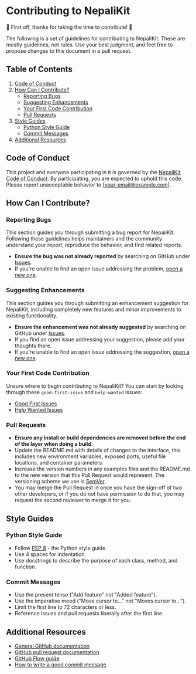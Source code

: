 # Contributing to NepaliKit

🎉 First off, thanks for taking the time to contribute! 🎉

The following is a set of guidelines for contributing to NepaliKit. These are mostly guidelines, not rules. Use your best judgment, and feel free to propose changes to this document in a pull request.

## Table of Contents

1. [Code of Conduct](#code-of-conduct)
2. [How Can I Contribute?](#how-can-i-contribute)
    - [Reporting Bugs](#reporting-bugs)
    - [Suggesting Enhancements](#suggesting-enhancements)
    - [Your First Code Contribution](#your-first-code-contribution)
    - [Pull Requests](#pull-requests)
3. [Style Guides](#style-guides)
    - [Python Style Guide](#python-style-guide)
    - [Commit Messages](#commit-messages)
4. [Additional Resources](#additional-resources)

## Code of Conduct

This project and everyone participating in it is governed by the [NepaliKit Code of Conduct](CODE_OF_CONDUCT.md). By participating, you are expected to uphold this code. Please report unacceptable behavior to [your-email@example.com].

## How Can I Contribute?

### Reporting Bugs

This section guides you through submitting a bug report for NepaliKit. Following these guidelines helps maintainers and the community understand your report, reproduce the behavior, and find related reports.

- **Ensure the bug was not already reported** by searching on GitHub under [Issues](https://github.com/your-username/nepalikit/issues).
- If you're unable to find an open issue addressing the problem, [open a new one](https://github.com/your-username/nepalikit/issues/new).

### Suggesting Enhancements

This section guides you through submitting an enhancement suggestion for NepaliKit, including completely new features and minor improvements to existing functionality.

- **Ensure the enhancement was not already suggested** by searching on GitHub under [Issues](https://github.com/your-username/nepalikit/issues).
- If you find an open issue addressing your suggestion, please add your thoughts there.
- If you're unable to find an open issue addressing the suggestion, [open a new one](https://github.com/your-username/nepalikit/issues/new).

### Your First Code Contribution

Unsure where to begin contributing to NepaliKit? You can start by looking through these `good-first-issue` and `help-wanted` issues:

- [Good First Issues](https://github.com/your-username/nepalikit/issues?q=is%3Aopen+is%3Aissue+label%3Agood-first-issue)
- [Help Wanted Issues](https://github.com/your-username/nepalikit/issues?q=is%3Aopen+is%3Aissue+label%3Ahelp-wanted)

### Pull Requests

- **Ensure any install or build dependencies are removed before the end of the layer when doing a build**.
- Update the README.md with details of changes to the interface, this includes new environment variables, exposed ports, useful file locations, and container parameters.
- Increase the version numbers in any examples files and the README.md to the new version that this Pull Request would represent. The versioning scheme we use is [SemVer](http://semver.org/).
- You may merge the Pull Request in once you have the sign-off of two other developers, or if you do not have permission to do that, you may request the second reviewer to merge it for you.

## Style Guides

### Python Style Guide

- Follow [PEP 8](https://pep8.org/) - the Python style guide.
- Use 4 spaces for indentation.
- Use docstrings to describe the purpose of each class, method, and function.

### Commit Messages

- Use the present tense ("Add feature" not "Added feature").
- Use the imperative mood ("Move cursor to..." not "Moves cursor to...").
- Limit the first line to 72 characters or less.
- Reference issues and pull requests liberally after the first line.

## Additional Resources

- [General GitHub documentation](https://docs.github.com/en)
- [GitHub pull request documentation](https://help.github.com/articles/about-pull-requests/)
- [GitHub Flow guide](https://guides.github.com/introduction/flow/)
- [How to write a good commit message](https://chris.beams.io/posts/git-commit/)

